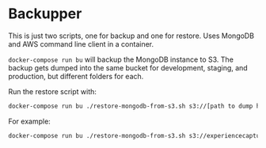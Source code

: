 # Backupper

This is just two scripts, one for backup and one for restore. Uses MongoDB and AWS command line client in a container.

`docker-compose run bu` will backup the MongoDB instance to S3. The backup gets dumped into the same bucket for development, staging, and production, but different folders for each.

[comment]: <> (TODO: get this working in production)
Run the restore script with:
```bash
docker-compose run bu ./restore-mongodb-from-s3.sh s3://[path to dump here]
```
For example:
```bash
docker-compose run bu ./restore-mongodb-from-s3.sh s3://experiencecapture-ec-db-backups/development/2020-02-10T20:21:41Z.gz
```